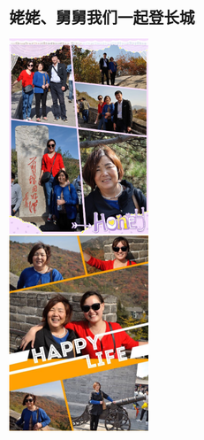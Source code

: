 # 姥姥、舅舅我们一起登长城

<img src="../imgs/WechatIMG28.jpeg" width="50%" height="50%">
<img src="../imgs/WechatIMG29.jpeg" width="50%" height="50%">
